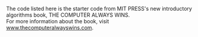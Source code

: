 The code listed here is the starter code from MIT PRESS's new introductory algorithms book, THE COMPUTER ALWAYS WINS.  
For more information about the book, visit www.thecomputeralwayswins.com.
